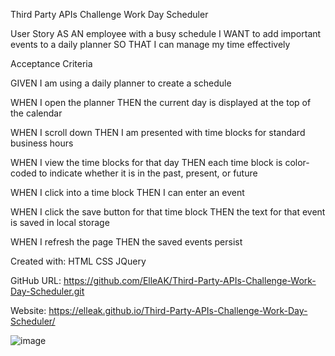 Third Party APIs Challenge Work Day Scheduler

User Story
AS AN employee with a busy schedule I WANT to add important events to a daily planner
SO THAT I can manage my time effectively

Acceptance Criteria

GIVEN I am using a daily planner to create a schedule 

WHEN I open the planner THEN the current day is displayed at the top of the calendar

WHEN I scroll down THEN I am presented with time blocks for standard business hours

WHEN I view the time blocks for that day THEN each time block is color-coded to indicate whether it is in the past, present, or future

WHEN I click into a time block THEN I can enter an event

WHEN I click the save button for that time block THEN the text for that event is saved in local storage

WHEN I refresh the page THEN the saved events persist


Created with:
HTML
CSS
JQuery


GitHub URL: https://github.com/ElleAK/Third-Party-APIs-Challenge-Work-Day-Scheduler.git

Website: https://elleak.github.io/Third-Party-APIs-Challenge-Work-Day-Scheduler/

![image](https://user-images.githubusercontent.com/91795114/160314356-44110c96-f1c6-46a6-95a8-63af742740b6.png)

